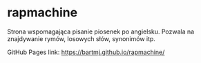 # rapmachine
Strona wspomagająca pisanie piosenek po angielsku. Pozwala na znajdywanie rymów, losowych słów, synonimów itp.

GitHub Pages link:
https://bartmj.github.io/rapmachine/
